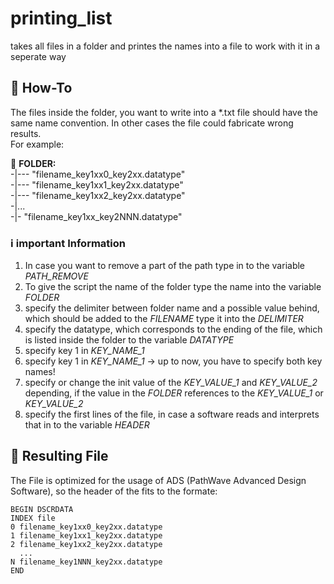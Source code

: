# printing_list
takes all files in a folder and printes the names into a file to work with it in a seperate way

## 📐 How-To
The files inside the folder, you want to write into a *.txt file should have the same name convention. In other cases the file could fabricate wrong results.  
For example:  

📁 **FOLDER:**  
     -|--- "filename_key1xx0_key2xx.datatype"  
     -|--- "filename_key1xx1_key2xx.datatype"  
     -|--- "filename_key1xx2_key2xx.datatype"  
     -|...  
     -|- "filename_key1xx_key2NNN.datatype"  
  
### ℹ️ important Information
1. In case you want to remove a part of the path type in to the variable *PATH_REMOVE*
2. To give the script the name of the folder type the name into the variable *FOLDER*
3. specify the delimiter between folder name and a possible value behind, which should be added to the *FILENAME* type it into the *DELIMITER*
4. specify the datatype, which corresponds to the ending of the file, which is listed inside the folder to the variable *DATATYPE*
5. specify key 1 in *KEY_NAME_1*
6. specify key 1 in *KEY_NAME_1* -> up to now, you have to specify both key names!
7. specify or change the init value of the *KEY_VALUE_1* and *KEY_VALUE_2* depending, if the value in the *FOLDER* references to the *KEY_VALUE_1* or *KEY_VALUE_2*
8. specify the first lines of the file, in case a software reads and interprets that in to the variable *HEADER*
  
## 📄 Resulting File
The File is optimized for the usage of ADS (PathWave Advanced Design Software), so the header of the fits to the formate:

`BEGIN DSCRDATA`  
`INDEX file`  
`0 filename_key1xx0_key2xx.datatype`  
`1 filename_key1xx1_key2xx.datatype`   
`2 filename_key1xx2_key2xx.datatype`  
`  ...`  
`N filename_key1NNN_key2xx.datatype`  
`END`  


